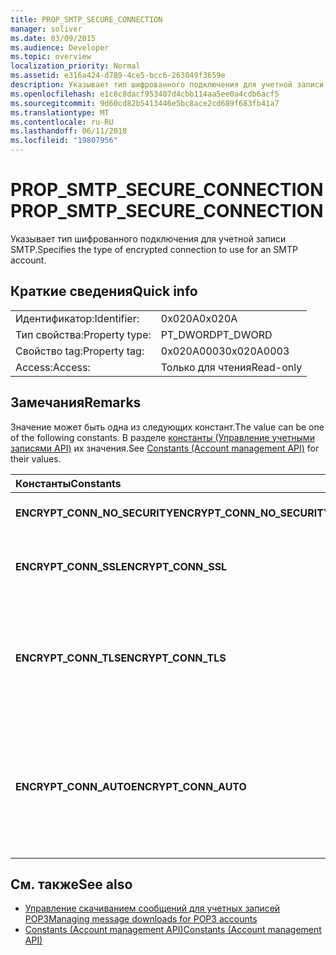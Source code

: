 ```yaml
---
title: PROP_SMTP_SECURE_CONNECTION
manager: soliver
ms.date: 03/09/2015
ms.audience: Developer
ms.topic: overview
localization_priority: Normal
ms.assetid: e316a424-d789-4ce5-bcc6-263049f3659e
description: Указывает тип шифрованного подключения для учетной записи SMTP.
ms.openlocfilehash: e1c8c8dacf953407d4cbb114aa5ee0a4cdb6acf5
ms.sourcegitcommit: 9d60cd82b5413446e5bc8ace2cd689f683fb41a7
ms.translationtype: MT
ms.contentlocale: ru-RU
ms.lasthandoff: 06/11/2018
ms.locfileid: "19807956"
---
```

# <a name="propsmtpsecureconnection"></a><span data-ttu-id="bf0cb-103">PROP_SMTP_SECURE_CONNECTION</span><span class="sxs-lookup"><span data-stu-id="bf0cb-103">PROP_SMTP_SECURE_CONNECTION</span></span>

<span data-ttu-id="bf0cb-104">Указывает тип шифрованного подключения для учетной записи SMTP.</span><span class="sxs-lookup"><span data-stu-id="bf0cb-104">Specifies the type of encrypted connection to use for an SMTP account.</span></span>
  
## <a name="quick-info"></a><span data-ttu-id="bf0cb-105">Краткие сведения</span><span class="sxs-lookup"><span data-stu-id="bf0cb-105">Quick info</span></span>

|||
|:-----|:-----|
|<span data-ttu-id="bf0cb-106">Идентификатор:</span><span class="sxs-lookup"><span data-stu-id="bf0cb-106">Identifier:</span></span>  <br/> |<span data-ttu-id="bf0cb-107">0x020A</span><span class="sxs-lookup"><span data-stu-id="bf0cb-107">0x020A</span></span>  <br/> |
|<span data-ttu-id="bf0cb-108">Тип свойства:</span><span class="sxs-lookup"><span data-stu-id="bf0cb-108">Property type:</span></span>  <br/> |<span data-ttu-id="bf0cb-109">PT_DWORD</span><span class="sxs-lookup"><span data-stu-id="bf0cb-109">PT_DWORD</span></span>  <br/> |
|<span data-ttu-id="bf0cb-110">Свойство tag:</span><span class="sxs-lookup"><span data-stu-id="bf0cb-110">Property tag:</span></span>  <br/> |<span data-ttu-id="bf0cb-111">0x020A0003</span><span class="sxs-lookup"><span data-stu-id="bf0cb-111">0x020A0003</span></span>  <br/> |
|<span data-ttu-id="bf0cb-112">Access:</span><span class="sxs-lookup"><span data-stu-id="bf0cb-112">Access:</span></span>  <br/> |<span data-ttu-id="bf0cb-113">Только для чтения</span><span class="sxs-lookup"><span data-stu-id="bf0cb-113">Read-only</span></span>  <br/> |
   
## <a name="remarks"></a><span data-ttu-id="bf0cb-114">Замечания</span><span class="sxs-lookup"><span data-stu-id="bf0cb-114">Remarks</span></span>

<span data-ttu-id="bf0cb-115">Значение может быть одна из следующих констант.</span><span class="sxs-lookup"><span data-stu-id="bf0cb-115">The value can be one of the following constants.</span></span> <span data-ttu-id="bf0cb-116">В разделе [константы (Управление учетными записями API)](constants-account-management-api.md) их значения.</span><span class="sxs-lookup"><span data-stu-id="bf0cb-116">See [Constants (Account management API)](constants-account-management-api.md) for their values.</span></span> 
  
|<span data-ttu-id="bf0cb-117">**Константы**</span><span class="sxs-lookup"><span data-stu-id="bf0cb-117">**Constants**</span></span>|<span data-ttu-id="bf0cb-118">**Описание**</span><span class="sxs-lookup"><span data-stu-id="bf0cb-118">**Description**</span></span>|
|:-----|:-----|
|<span data-ttu-id="bf0cb-119">**ENCRYPT_CONN_NO_SECURITY**</span><span class="sxs-lookup"><span data-stu-id="bf0cb-119">**ENCRYPT_CONN_NO_SECURITY**</span></span> <br/> |<span data-ttu-id="bf0cb-120">Не используйте любой шифрования.</span><span class="sxs-lookup"><span data-stu-id="bf0cb-120">Do not use any encryption.</span></span>  <br/> |
|<span data-ttu-id="bf0cb-121">**ENCRYPT_CONN_SSL**</span><span class="sxs-lookup"><span data-stu-id="bf0cb-121">**ENCRYPT_CONN_SSL**</span></span> <br/> |<span data-ttu-id="bf0cb-122">Используйте шифрование Secure сокетов (SSL).</span><span class="sxs-lookup"><span data-stu-id="bf0cb-122">Use Secure Socket Layer (SSL) encryption.</span></span>  <br/> |
|<span data-ttu-id="bf0cb-123">**ENCRYPT_CONN_TLS**</span><span class="sxs-lookup"><span data-stu-id="bf0cb-123">**ENCRYPT_CONN_TLS**</span></span> <br/> |<span data-ttu-id="bf0cb-124">Используйте протокол проверки подлинности и шифрования безопасности TLS (Transport Layer).</span><span class="sxs-lookup"><span data-stu-id="bf0cb-124">Use Transport Layer Security (TLS) encryption and authentication protocol.</span></span>  <br/> |
|<span data-ttu-id="bf0cb-125">**ENCRYPT_CONN_AUTO**</span><span class="sxs-lookup"><span data-stu-id="bf0cb-125">**ENCRYPT_CONN_AUTO**</span></span> <br/> |<span data-ttu-id="bf0cb-126">Автоматическое определение и использование метода шифрования, поддерживаемые почтовым сервером.</span><span class="sxs-lookup"><span data-stu-id="bf0cb-126">Automatically detect and use the encryption method supported by the mail server.</span></span>  <br/> |
   
## <a name="see-also"></a><span data-ttu-id="bf0cb-127">См. также</span><span class="sxs-lookup"><span data-stu-id="bf0cb-127">See also</span></span>

- [<span data-ttu-id="bf0cb-128">Управление скачиванием сообщений для учетных записей POP3</span><span class="sxs-lookup"><span data-stu-id="bf0cb-128">Managing message downloads for POP3 accounts</span></span>](managing-message-downloads-for-pop3-accounts.md) 
- [<span data-ttu-id="bf0cb-129">Constants (Account management API)</span><span class="sxs-lookup"><span data-stu-id="bf0cb-129">Constants (Account management API)</span></span>](constants-account-management-api.md)

